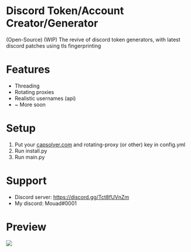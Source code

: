 # Discord Token/Account Creator/Generator
(Open-Source) (WIP) The revive of discord token generators, with latest discord patches using tls fingerprinting

# Features
+ Threading
+ Rotating proxies
+ Realistic usernames (api)
+ ~ More soon

# Setup
1. Put your [capsolver.com](https://dashboard.capsolver.com/passport/register?inviteCode=4BS2uGc_L_Tw) and rotating-proxy (or other) key in config.yml
2. Run install.py
3. Run main.py

# Support
+ Discord server: https://discord.gg/Tct8fUVnZm
+ My discord: Mouad#0001

# Preview
![](https://cdn.discordapp.com/attachments/1077576500355809323/1077689292702367754/image.png)
